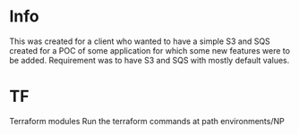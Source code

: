 # Info

This was created for a client who wanted to have a simple S3 and SQS created for a POC of some application for which some new features were to be added. Requirement was to have S3 and SQS with mostly default values.

# TF
Terraform modules
 Run the terraform commands at path environments/NP